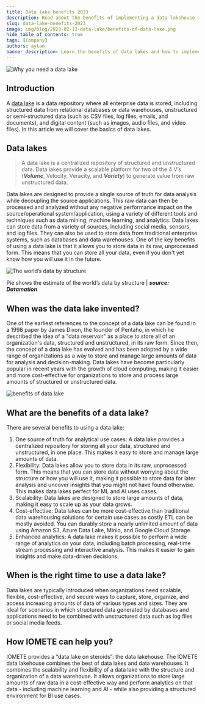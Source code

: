 ```yaml
---
title: Data lake benefits 2023
description: Read about the benefits of implementing a data lakehouse architecture to improve data agility, scalability, and cost-effectiveness by combining data warehouses and data lakes.
slug: data-lake-benefits-2023
image: img/blog/2023-02-13-data-lake/benefits-of-data-lake.png
hide_table_of_contents: true
tags: [Company]
authors: aytan
banner_description: Learn the benefits of data lakes and how to implement them in your organization [2023]
---
```


![Why you need a data lake](/img/blog/2023-02-13-data-lake/centralize-data-in-data-lake.png)

<!-- truncate -->

## Introduction

A [data lake](https://aws.amazon.com/big-data/datalakes-and-analytics/) is a data repository where all enterprise data is stored, including structured data from relational databases or data warehouses, unstructured or semi-structured data (such as CSV files, log files, emails, and documents), and digital content (such as images, audio files, and video files). In this article we will cover the basics of data lakes.

## **Data lakes**

> A data lake is a centralized repository of structured and unstructured data. Data lakes provide a scalable platform for two of the 4 V’s (**_Volume_**, Velocity, Veracity, and **_Variety_**) to generate value from raw unstructured data.

Data lakes are designed to provide a single source of truth for data analysis while decoupling the source applications. This raw data can then be processed and analyzed without any negative performance impact on the source/operational system/application, using a variety of different tools and techniques such as data mining, machine learning, and analytics. Data lakes can store data from a variety of sources, including social media, sensors, and log files. They can also be used to store data from traditional enterprise systems, such as databases and data warehouses. One of the key benefits of using a data lake is that it allows you to store data in its raw, unprocessed form. This means that you can store all your data, even if you don't yet know how you will use it in the future.

![The world’s data by structure](/img/blog/2023-02-13-data-lake/data-structure-statistics.png)

Pie shows the estimate of the world’s data by structure
| **_source: Datamation_**

## **When was the data lake invented?**

One of the earliest references to the concept of a data lake can be found in a 1998 paper by James Dixon, the founder of Pentaho, in which he described the idea of a "data reservoir" as a place to store all of an organization's data, structured and unstructured, in its raw form. Since then, the concept of a data lake has evolved and has been adopted by a wide range of organizations as a way to store and manage large amounts of data for analysis and decision-making. Data lakes have become particularly popular in recent years with the growth of cloud computing, making it easier and more cost-effective for organizations to store and process large amounts of structured or unstructured data.

![benefits of data lake](/img/blog/2023-02-13-data-lake/benefits-of-data-lake.png)

## **What are the benefits of a data lake?**

There are several benefits to using a data lake:

1. One source of truth for analytical use cases: A data lake provides a centralized repository for storing all your data, structured and unstructured, in one place. This makes it easy to store and manage large amounts of data.
2. Flexibility: Data lakes allow you to store data in its raw, unprocessed form. This means that you can store data without worrying about the structure or how you will use it, making it possible to store data for later analysis and uncover insights that you might not have found otherwise. This makes data lakes perfect for ML and AI uses cases.
3. Scalability: Data lakes are designed to store large amounts of data, making it easy to scale up as your data grows.
4. Cost-effective: Data lakes can be more cost-effective than traditional data warehousing solutions for certain use cases as costly ETL can be mostly avoided. You can durably store a nearly unlimited amount of data using Amazon S3, Azure Data Lake, Minio, and Google Cloud Storage.
5. Enhanced analytics: A data lake makes it possible to perform a wide range of analytics on your data, including batch processing, real-time stream processing and interactive analysis. This makes it easier to gain insights and make data-driven decisions.

## **When is the right time to use a data lake?**

Data lakes are typically introduced when organizations need scalable, flexible, cost-effective, and secure ways to capture, store, organize, and access increasing amounts of data of various types and sizes. They are ideal for scenarios in which structured data generated by databases and applications need to be combined with unstructured data such as log files or social media feeds.

## **How IOMETE can help you?**

IOMETE provides a “data lake on steroids”: the data lakehouse. The IOMETE data lakehouse combines the best of data lakes and data warehouses. It combines the scalability and flexibility of a data lake with the structure and organization of a data warehouse. It allows organizations to store large amounts of raw data in a cost-effective way and perform analytics on that data - including machine learning and AI - while also providing a structured environment for BI use cases.
